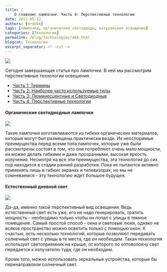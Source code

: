 ```yaml
---
title: |
    О главном: лампочки. Часть 4: Перспективные технологии
date: 2011-05-12
authors: [mrdekk]
tags: [лампочки, органические светодиоды, натуральное освещение]
categories: [Технологии]
permalink: /blog/technologies/466.html
blogcat: Технологии
excerpt_separator: <!--cut-->
---
```



![](http://itw66.ru/uploads/images/00/00/01/2011/05/12/4fe8d8.jpg)


Сегодня завершающая статья про лампочки. В ней мы рассмотрим перспективные технологии освешения.

<!--cut-->


- [Часть 1: Термины](http://itw66.ru/blog/technologies/458.html)
- [Часть 2: Наиболее часто используемые типы](http://itw66.ru/blog/technologies/461.html)
- [Часть 3: Люминесцентные и Светодиодные](http://itw66.ru/blog/technologies/463.html)
- [Часть 4: Перспективные технологии](http://itw66.ru/blog/technologies/466.html)




#### Органические светодиодные лампочки



![](http://itw66.ru/uploads/images/00/00/01/2011/05/12/d9bdee.jpg)


Такие лампочки изготавливаются из гибких органических материалов, которые могут быт размещены практически везде. Их неоспоримые преимущества перед всеми типа лампочек, которые уже были рассмотрены состоят в том, что они потребляют очень мало мощности, их можно делать гибкими и даже прозрачными, высокая яркость излучения. Несмотря на все эти преимущества, эта технология до сих пор находится в стадии ранней разработки. Пока их пытаются активно применять лишь в гибких экранах и телевизорах, но мы не сомневаемся - эту технологию ждет большое будущее.

#### Естественный дневной свет



![](http://itw66.ru/uploads/images/00/00/01/2011/05/12/82e7a0.jpg)


Да-да, именно такой перспективный вид освещения. Ведь естественный свет есть уже, его не надо генерировать, тратить мощность - необходимо только чтобы он попал с улицы в темное помещение. Самый простой способ - окна и световые люки, однако не всякое пространство можно осветить только с помощью окон. К счастью, есть несколько технологий, которые позволяют передавать солнечный свет с улицы в те места, где он необходим. Такая технология использует светоприемник на крыше, от которого по оптоволокну свет передается к излучателю туда, где он необходим. 

Кроме того, можно использовать зеркальные устройства, которые бы перенаправляли солнечный свет.
